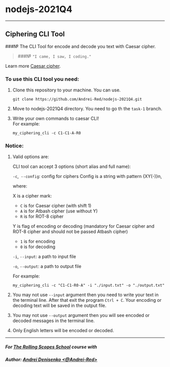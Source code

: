 # nodejs-2021Q4

___

## Ciphering CLI Tool

###№ The CLI Tool for encode and decode you text with Caesar cipher.

> ###№ `"I came, I saw, I coding."`


Learn more [Caesar cipher](https://en.wikipedia.org/wiki/Caesar_cipher).

### To use this CLI tool you need: 

1. Clone this repository to your machine.
   You can use.
 
    `git clone https://github.com/Andrei-Red/nodejs-2021Q4.git`
2. Move to nodejs-2021Q4 directory. You need to go th the `task-1` branch.
   
3. Write your own commands to caesar CLI!  
    For example: 

    `my_ciphering_cli -c C1-C1-A-R0`

### Notice: 

1. Valid options are:
   
    CLI tool can accept 3 options (short alias and full name):

    `-c`,` --config`: config for ciphers Config is a string with pattern {XY(-)}n, 
   
    where:

   X is a cipher mark:
    - `C` is for Caesar cipher (with shift 1)
    - `A` is for Atbash cipher (use without Y)
    - `R` is for ROT-8 cipher 
   
   Y is flag of encoding or decoding (mandatory for Caesar cipher and ROT-8 cipher and should not be passed Atbash cipher)
    - `1` is for encoding
    - `0` is for decoding
   
     `-i`, `--input`: a path to input file

     `-o`, `--output`: a path to output file

   For example: 
   
    `my_ciphering_cli -c "C1-C1-R0-A" -i "./input.txt" -o "./output.txt"`

3. You may not use `--input` argument then you need to write your text in the terminal line. After that exit the program `Ctrl + C`. Your encoding or decoding text will be saved in the output file.
4. You may not use `--output` argument  then  you will see encoded or decoded messages in the terminal line.
5. Only English letters will be encoded or decoded.  


___
##### For [The Rolling Scopes School](https://rs.school/) course with
##### Author: [Andrei Denisenko <@Andrei-Red>](https://github.com/Andrei-Red)
